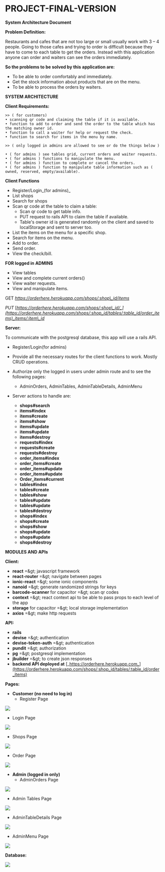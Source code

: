 # PROJECT-FINAL-VERSION

**System Architecture Document**

**Problem Definition:**

Restaurants and cafes that are not too large or small usually work with 3 – 4 people. Going to those cafes and trying to order is difficult because they have to come to each table to get the orders. Instead with this application anyone can order and waiters can see the orders immediately.

**So the problems to be solved by this application are:**

- To be able to order comfortably and immediately.
- Get the stock information about products that are on the menu.
- To be able to process the orders by waiters.

**SYSTEM ARCHITECTURE**

**Client Requirements:**

    >> ( for customers)
    • scanning qr code and claiming the table if it is available.
    • function to add to order and send the order to the table which has the matching owner id.
    • function to call a waiter for help or request the check.
    • function to search for items in the menu by name.
    
    >> ( only logged in admins are allowed to see or do the things below )

    • ( for admins ) see tables grid, current orders and waiter requests.
    • ( for admins ) functions to manipulate the menu.
    • ( for admins ) function to complete or cancel the orders.
    • ( for admins ) function to manipulate table information such as ( owned, reserved, empty/available).
 
 **Client Functions**
- Register/Login_(for admins)_
- List shops
- Search for shops
- Scan qr code at the table to claim a table:
  - Scan qr code to get table info.
  - PUT request to rails API to claim the table if available.
  - Table&#39;s owner id is generated randomly on the client and saved to localStorage and sent to server too.
- List the items on the menu for a specific shop.
- Search for items on the menu.
- Add to order.
- Send order.
- View the check/bill.

**FOR logged in ADMINS**
  - View tables
  - View and complete current orders()
  - View waiter requests.
  - View and manipulate items.

GET _https://orderhere.herokuapp.com/shops/:shop\_id/items_

_PUT_ [_https://orderhere.herokuapp.com/shops/:shop\_id/_](https://orderhere.herokuapp.com/shops/:shop_id/tables/:table_id/order_items)_items/:item\_id_

**Server:**

To communicate with the postgresql database, this app will use a rails API.

- Register/Login(for admins)
- Provide all the necessary routes for the client functions to work. Mostly CRUD operations.
- Authorize only the logged in users under admin route and to see the following pages:
  - AdminOrders, AdminTables, AdminTableDetails, AdminMenu

- Server actions to handle are:
  - **shops#search**
  - **items#index**
  - **items#create**
  - **items#show**
  - **items#update**
  - **items#update**
  - **items#destroy**
  - **requests#index**
  - **requests#create**
  - **requests#destroy**
  - **order\_items#index**
  - **order\_items#create**
  - **order\_items#update**
  - **order\_items#update**
  - **Order\_items#current**
  - **tables#index**
  - **tables#create**
  - **tables#show**
  - **tables#update**
  - **tables#update**
  - **tables#destroy**
  - **shops#index**
  - **shops#create**
  - **shops#show**
  - **shops#update**
  - **shops#update**
  - **shops#destroy**
  
**MODULES AND APIs**

**Client:**

- **react** =\&gt; javascript framework
- **react-router** =\&gt; navigate between pages
- **ionic-react** =\&gt; some ionic components
- **nanoid** =\&gt; generate randomized strings for keys
- **barcode-scanner** for capacitor =\&gt; scan qr codes
- **context** =\&gt; react context api to be able to pass props to each level of the app
- **storage** for capacitor =\&gt; local storage implementation
- **axios** =\&gt; make http requests

**API:**

- **rails**
- **devise** =\&gt; authentication
- **devise-token-auth** =\&gt; authentication
- **pundit** =\&gt; authorization
- **pg** =\&gt; postgresql implementation
- **jbuilder** =\&gt; to create json responses
- **backend API deployed at** [_https://orderhere.herokuapp.com_](https://orderhere.herokuapp.com/shops/:shop_id/tables/:table_id/order_items)

**Pages:**

- **Customer (no need to log in)**
  - Register Page

![](RackMultipart20220608-1-sbat6w_html_9fcd20e534c4dee2.png)

  - Login Page

![](RackMultipart20220608-1-sbat6w_html_b7b09d9bb0fef186.png)

  - Shops Page

![](RackMultipart20220608-1-sbat6w_html_de72caba56cdfd2c.png)

  - Order Page

![](RackMultipart20220608-1-sbat6w_html_b889e6c389644d0.png)

- **Admin (logged in only)**
  - AdminOrders Page

![](RackMultipart20220608-1-sbat6w_html_a15e0bc042c3774.png)

  - Admin Tables Page

![](RackMultipart20220608-1-sbat6w_html_c5afd90bca8fab40.png)

  - AdminTableDetails Page

![](RackMultipart20220608-1-sbat6w_html_b45429032163f09d.png)

  - AdminMenu Page

![](RackMultipart20220608-1-sbat6w_html_1120587e4359102e.png)

**Database:**

![](RackMultipart20220608-1-sbat6w_html_de55ae0b9787bdc1.png)

